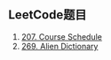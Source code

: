 

## LeetCode题目
1. [207. Course Schedule](https://leetcode.com/problems/course-schedule/)
2. [269. Alien Dictionary](https://leetcode.com/problems/alien-dictionary/)